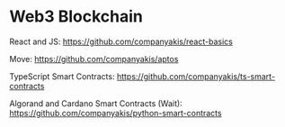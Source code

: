 # Web3 Blockchain

React and JS:
https://github.com/companyakis/react-basics

Move:
https://github.com/companyakis/aptos

TypeScript Smart Contracts:
https://github.com/companyakis/ts-smart-contracts

Algorand and Cardano Smart Contracts (Wait):
https://github.com/companyakis/python-smart-contracts











